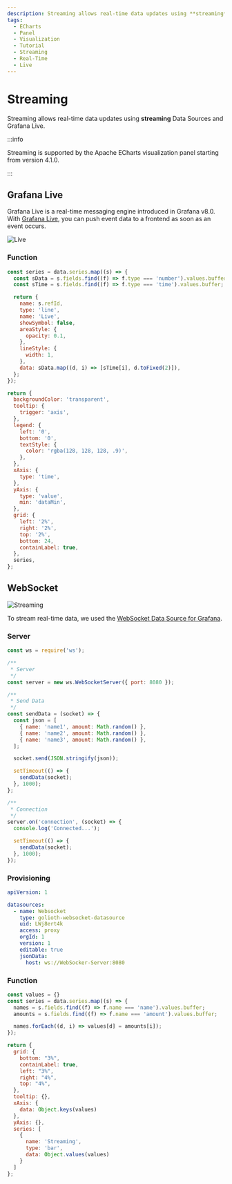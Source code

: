 ```yaml
---
description: Streaming allows real-time data updates using **streaming** Data Sources and Grafana Live.
tags:
  - ECharts
  - Panel
  - Visualization
  - Tutorial
  - Streaming
  - Real-Time
  - Live
---
```


# Streaming

Streaming allows real-time data updates using **streaming** Data Sources and Grafana Live.

:::info

Streaming is supported by the Apache ECharts visualization panel starting from version 4.1.0.

:::

## Grafana Live

Grafana Live is a real-time messaging engine introduced in Grafana v8.0. With [Grafana Live](https://grafana.com/docs/grafana/latest/setup-grafana/set-up-grafana-live/), you can push event data to a frontend as soon as an event occurs.

![Live](/img/plugins/volkovlabs-echarts-panel/live.png)

### Function

```javascript
const series = data.series.map((s) => {
  const sData = s.fields.find((f) => f.type === 'number').values.buffer;
  const sTime = s.fields.find((f) => f.type === 'time').values.buffer;

  return {
    name: s.refId,
    type: 'line',
    name: 'Live',
    showSymbol: false,
    areaStyle: {
      opacity: 0.1,
    },
    lineStyle: {
      width: 1,
    },
    data: sData.map((d, i) => [sTime[i], d.toFixed(2)]),
  };
});

return {
  backgroundColor: 'transparent',
  tooltip: {
    trigger: 'axis',
  },
  legend: {
    left: '0',
    bottom: '0',
    textStyle: {
      color: 'rgba(128, 128, 128, .9)',
    },
  },
  xAxis: {
    type: 'time',
  },
  yAxis: {
    type: 'value',
    min: 'dataMin',
  },
  grid: {
    left: '2%',
    right: '2%',
    top: '2%',
    bottom: 24,
    containLabel: true,
  },
  series,
};
```

## WebSocket

![Streaming](/img/plugins/volkovlabs-echarts-panel/streaming.png)

To stream real-time data, we used the [WebSocket Data Source for Grafana](https://grafana.com/grafana/plugins/golioth-websocket-datasource/).

### Server 

```javascript
const ws = require('ws');

/**
 * Server
 */
const server = new ws.WebSocketServer({ port: 8080 });

/**
 * Send Data
 */
const sendData = (socket) => {
  const json = [
    { name: 'name1', amount: Math.random() },
    { name: 'name2', amount: Math.random() },
    { name: 'name3', amount: Math.random() },
  ];

  socket.send(JSON.stringify(json));

  setTimeout(() => {
    sendData(socket);
  }, 1000);
};

/**
 * Connection
 */
server.on('connection', (socket) => {
  console.log('Connected...');

  setTimeout(() => {
    sendData(socket);
  }, 1000);
});
```

### Provisioning

```yaml
apiVersion: 1

datasources:
  - name: Websocket
    type: golioth-websocket-datasource
    uid: LWj8ert4k
    access: proxy
    orgId: 1
    version: 1
    editable: true
    jsonData:
      host: ws://WebSocker-Server:8080
```

### Function

```javascript
const values = {}
const series = data.series.map((s) => {
  names = s.fields.find((f) => f.name === 'name').values.buffer;
  amounts = s.fields.find((f) => f.name === 'amount').values.buffer;

  names.forEach((d, i) => values[d] = amounts[i]);
});

return {
  grid: {
    bottom: "3%",
    containLabel: true,
    left: "3%",
    right: "4%",
    top: "4%",
  },
  tooltip: {},
  xAxis: {
    data: Object.keys(values)
  },
  yAxis: {},
  series: [
    {
      name: 'Streaming',
      type: 'bar',
      data: Object.values(values)
    }
  ]
};
```
